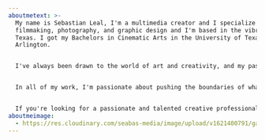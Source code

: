 ```yaml
---
aboutmetext: >-
  My name is Sebastian Leal, I'm a multimedia creator and I specialize in
  filmmaking, photography, and graphic design and I'm based in the vibrant DFW,
  Texas. I got my Bachelors in Cinematic Arts in the University of Texas at
  Arlington. 


  I've always been drawn to the world of art and creativity, and my passion for storytelling and visual communication led me to pursue a career in the creative industries. Over the years, I've honed my skills and developed a diverse portfolio of work that spans across multiple mediums.


  In all of my work, I'm passionate about pushing the boundaries of what's possible and exploring new creative frontiers. Whether it's experimenting with new camera techniques or learning the latest design software, I'm always seeking new ways to expand my skillset and bring fresh perspectives to my work.


  If you're looking for a passionate and talented creative professional to bring your vision to life, look no further. I'd love to hear more about your project and how I can help you achieve your goals.
aboutmeimage:
  - https://res.cloudinary.com/seabas-media/image/upload/v1621400791/gallery/About%20Me/profile-pic_brykz9.jpg
---
```

